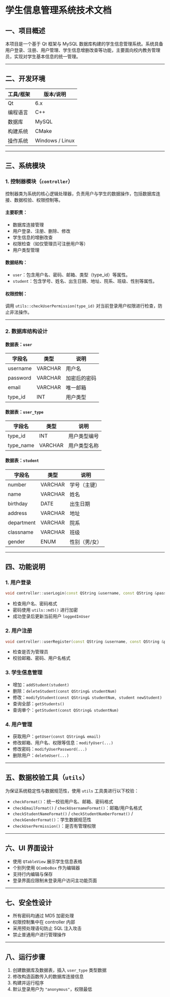 # 学生信息管理系统技术文档

## 一、项目概述

本项目是一个基于 Qt 框架与 MySQL 数据库构建的学生信息管理系统。系统具备用户登录、注册、用户管理、学生信息增删改查等功能，主要面向校内教务管理员，实现对学生基本信息的统一管理。

---

## 二、开发环境

| 工具/框架 | 版本/说明                 |
| ----- | --------------------- |
| Qt    | 6.x       |
| 编程语言  | C++                   |
| 数据库   | MySQL                 |
| 构建系统  | CMake         |
| 操作系统  | Windows / Linux |

---

## 三、系统模块

### 1. 控制器模块（`controller`）

控制器类为系统的核心逻辑处理器，负责用户与学生的数据操作，包括数据库连接、数据校验、权限控制等。

#### 主要职责：

* 数据库连接管理
* 用户登录、注册、删除、修改
* 学生信息的增删改查
* 权限检查（如仅管理员可注册用户等）
* 用户类型管理

#### 数据结构：

* `user`：包含用户名、密码、邮箱、类型（type\_id）等属性。
* `student`：包含学号、姓名、出生日期、地址、院系、班级、性别等属性。

#### 权限控制：

调用 `utils::checkUserPermission(type_id)` 对当前登录用户权限进行检查，防止非法操作。

---

### 2. 数据库结构设计

#### 数据表：`user`

| 字段名      | 类型      | 说明     |
| -------- | ------- | ------ |
| username | VARCHAR | 用户名    |
| password | VARCHAR | 加密后的密码 |
| email    | VARCHAR | 唯一邮箱   |
| type\_id | INT     | 用户类型   |

#### 数据表：`user_type`

| 字段名        | 类型      | 说明     |
| ---------- | ------- | ------ |
| type\_id   | INT     | 用户类型编号 |
| type\_name | VARCHAR | 用户类型名称 |

#### 数据表：`student`

| 字段名        | 类型      | 说明      |
| ---------- | ------- | ------- |
| number     | VARCHAR | 学号（主键）  |
| name       | VARCHAR | 姓名      |
| birthday   | DATE    | 出生日期    |
| address    | VARCHAR | 地址      |
| department | VARCHAR | 院系      |
| classname  | VARCHAR | 班级      |
| gender     | ENUM    | 性别（男/女） |

---

## 四、功能说明

### 1. 用户登录

```cpp
void controller::userLogin(const QString &username, const QString &password);
```

* 检查用户名、密码格式
* 密码使用 `utils::md5()` 进行加密
* 成功登录后更新当前用户 `loggedInUser`

### 2. 用户注册

```cpp
void controller::userRegister(const QString &username, const QString &password, const QString &email, int type_id) const;
```

* 检查是否为管理员
* 校验邮箱、密码、用户名格式

### 3. 学生信息管理

* 增加：`addStudent(student)`
* 删除：`deleteStudent(const QString& studentNum)`
* 修改：`modifyStudent(const QString& studentNum, student newStudent)`
* 查询全部：`getStudents()`
* 查询单个：`getStudent(const QString& studentNum)`

### 4. 用户管理

* 获取用户：`getUser(const QString& email)`
* 修改邮箱、用户名、权限等信息：`modifyUser(...)`
* 修改密码：`modifyUserPassword(...)`
* 删除用户：`deleteUser(...)`

---

## 五、数据校验工具（`utils`）

为保证系统稳定性与数据规范性，使用 `utils` 工具类进行以下校验：

* `checkFormat()`：统一校验用户名、邮箱、密码格式
* `checkEmailFormat()` / `checkUsernameFormat()`：邮箱/用户名格式
* `checkStudentNameFormat()` / `checkStudentNumberFormat()` / `checkGenderFormat()`：学生数据规范性
* `checkUserPermission()`：是否有管理权限

---

## 六、UI 界面设计

* 使用 `QTableView` 展示学生信息表格
* 个别列使用 `QComboBox` 作为编辑器
* 支持行内编辑与保存
* 登录界面应限制未登录用户访问主功能页面

---

## 七、安全性设计

* 所有密码均通过 MD5 加密处理
* 权限控制集中在 controller 内部
* 采用预处理语句防止 SQL 注入攻击
* 禁止普通用户进行管理操作

---

## 八、运行步骤

1. 创建数据库及数据表，插入 `user_type` 类型数据
2. 修改构造函数传入的数据库连接信息
3. 构建并运行程序
4. 默认登录用户为 `"anonymous"`，权限最低
